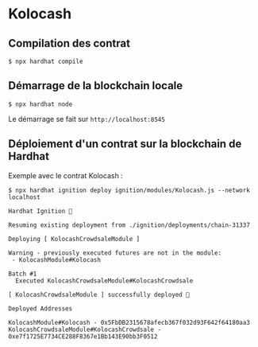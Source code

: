 # Kolocash

## Compilation des contrat

```shell
$ npx hardhat compile
```

## Démarrage de la blockchain locale

```shell
$ npx hardhat node
```

Le démarrage se fait sur `http://localhost:8545`

## Déploiement d'un contrat sur la blockchain de Hardhat

Exemple avec le contrat Kolocash :

```shell
$ npx hardhat ignition deploy ignition/modules/Kolocash.js --network localhost

Hardhat Ignition 🚀

Resuming existing deployment from ./ignition/deployments/chain-31337

Deploying [ KolocashCrowdsaleModule ]

Warning - previously executed futures are not in the module:
 - KolocashModule#Kolocash

Batch #1
  Executed KolocashCrowdsaleModule#KolocashCrowdsale

[ KolocashCrowdsaleModule ] successfully deployed 🚀

Deployed Addresses

KolocashModule#Kolocash - 0x5FbDB2315678afecb367f032d93F642f64180aa3
KolocashCrowdsaleModule#KolocashCrowdsale - 0xe7f1725E7734CE288F8367e1Bb143E90bb3F0512
```
